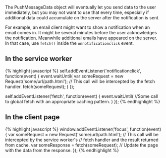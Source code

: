 


<p class="intro"> 
  The PushMessageData object will eventually let you send
  data to the user immediately, but you may not want to use that every time,
  especially if additional data could accumulate on the server after the
  notification is sent. 
</p>



For example, an email client might want to show a notification when an email
comes in. It might be several minutes before the user acknowledges the
notification. Meanwhile additional emails have appeared on the server. In that
case, use `fetch()` inside the `onnotificationclick` event.

## In the service worker

{% highlight javascript %}
  self.addEventListener('notificationclick', function(event) {
  event.waitUntil(
    var someRequest = new Request('some/url/path.html');
    // This call will be intercepted by the fetch handler.
    fetch(someRequest);
  )
  });

  self.addEventListener('fetch', function(event) {
    event.waitUntil(
      //Some call to global fetch with an appropriate caching pattern.
    )
  });
{% endhighlight %}

## In the client page

{% highlight javascript %}
  window.addEventListener('focus', function(event) {
    var someRequest = new Request('some/url/path.html');
    // This call will be intercepted by the service worker's
    // fetch handler and the result returned from cache.
    var someResponse = fetch(someRequest);
    // Update the page with the data from the response.
  });
{% endhighlight %}



